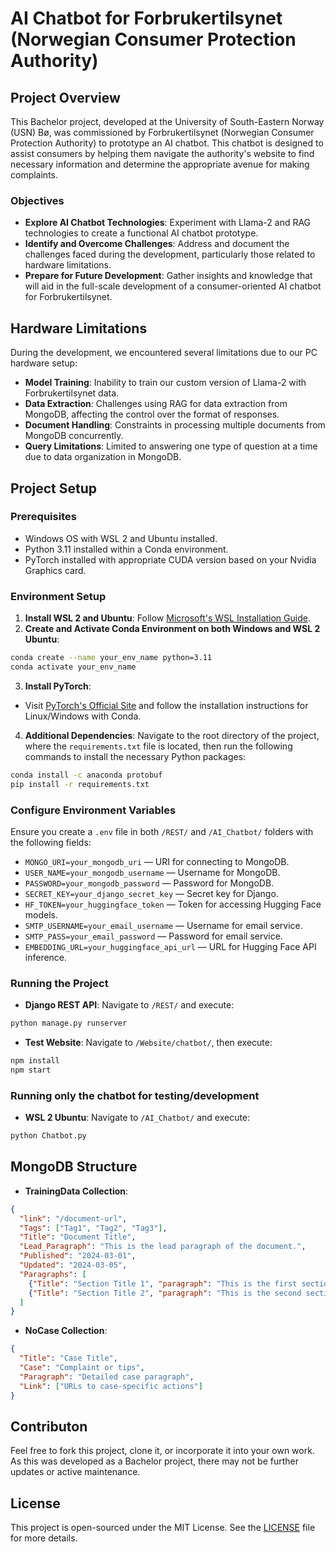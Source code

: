 # AI Chatbot for Forbrukertilsynet (Norwegian Consumer Protection Authority)

## Project Overview
This Bachelor project, developed at the University of South-Eastern Norway (USN) Bø, was commissioned by Forbrukertilsynet (Norwegian Consumer Protection Authority) to prototype an AI chatbot. This chatbot is designed to assist consumers by helping them navigate the authority's website to find necessary information and determine the appropriate avenue for making complaints.

### Objectives
- **Explore AI Chatbot Technologies**: Experiment with Llama-2 and RAG technologies to create a functional AI chatbot prototype.
- **Identify and Overcome Challenges**: Address and document the challenges faced during the development, particularly those related to hardware limitations.
- **Prepare for Future Development**: Gather insights and knowledge that will aid in the full-scale development of a consumer-oriented AI chatbot for Forbrukertilsynet.

## Hardware Limitations
During the development, we encountered several limitations due to our PC hardware setup:
- **Model Training**: Inability to train our custom version of Llama-2 with Forbrukertilsynet data.
- **Data Extraction**: Challenges using RAG for data extraction from MongoDB, affecting the control over the format of responses.
- **Document Handling**: Constraints in processing multiple documents from MongoDB concurrently.
- **Query Limitations**: Limited to answering one type of question at a time due to data organization in MongoDB.

## Project Setup

### Prerequisites
- Windows OS with WSL 2 and Ubuntu installed.
- Python 3.11 installed within a Conda environment.
- PyTorch installed with appropriate CUDA version based on your Nvidia Graphics card.

### Environment Setup
1. **Install WSL 2 and Ubuntu**: Follow [Microsoft's WSL Installation Guide](https://docs.microsoft.com/en-us/windows/wsl/install).
2. **Create and Activate Conda Environment on both Windows and WSL 2 Ubuntu**:
```bash
conda create --name your_env_name python=3.11
conda activate your_env_name
```
3. **Install PyTorch**:
- Visit [PyTorch's Official Site](https://pytorch.org/get-started/locally/) and follow the installation instructions for Linux/Windows with Conda.
4. **Additional Dependencies**:
Navigate to the root directory of the project, where the `requirements.txt` file is located, then run the following commands to install the necessary Python packages:
```bash
conda install -c anaconda protobuf
pip install -r requirements.txt
```
### Configure Environment Variables
Ensure you create a `.env` file in both `/REST/` and `/AI_Chatbot/` folders with the following fields:

- `MONGO_URI=your_mongodb_uri` — URI for connecting to MongoDB.
- `USER_NAME=your_mongodb_username` — Username for MongoDB.
- `PASSWORD=your_mongodb_password` — Password for MongoDB.
- `SECRET_KEY=your_django_secret_key` — Secret key for Django.
- `HF_TOKEN=your_huggingface_token` — Token for accessing Hugging Face models.
- `SMTP_USERNAME=your_email_username` — Username for email service.
- `SMTP_PASS=your_email_password` — Password for email service.
- `EMBEDDING_URL=your_huggingface_api_url` — URL for Hugging Face API inference.
### Running the Project
- **Django REST API**: Navigate to `/REST/` and execute:
```bash
python manage.py runserver
```
- **Test Website**: Navigate to `/Website/chatbot/`, then execute:
```bash
npm install
npm start
```
### Running only the chatbot for testing/development
- **WSL 2 Ubuntu**: Navigate to `/AI_Chatbot/` and execute:
```bash
python Chatbot.py
```

## MongoDB Structure
- **TrainingData Collection**:
```json
{
  "link": "/document-url",
  "Tags": ["Tag1", "Tag2", "Tag3"],
  "Title": "Document Title",
  "Lead_Paragraph": "This is the lead paragraph of the document.",
  "Published": "2024-03-01",
  "Updated": "2024-03-05",
  "Paragraphs": [
    {"Title": "Section Title 1", "paragraph": "This is the first section."},
    {"Title": "Section Title 2", "paragraph": "This is the second section."}
  ]
}
```
- **NoCase Collection**:
```json
{
  "Title": "Case Title",
  "Case": "Complaint or tips",
  "Paragraph": "Detailed case paragraph",
  "Link": ["URLs to case-specific actions"]
}
```
## Contributon
Feel free to fork this project, clone it, or incorporate it into your own work. As this was developed as a Bachelor project, there may not be further updates or active maintenance.
## License
This project is open-sourced under the MIT License. See the [LICENSE](LICENSE) file for more details.
